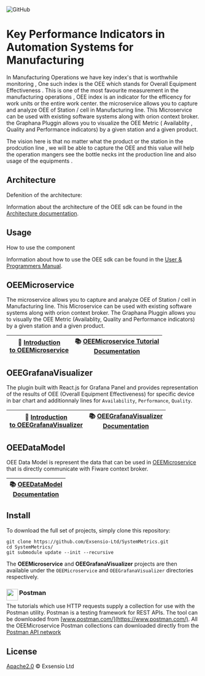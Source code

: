 ![GitHub](https://img.shields.io/github/license/Exsensio-Ltd/SystemMetrics)

# Key Performance Indicators in Automation Systems for Manufacturing

In Manufacturing Operations we have key index's that is worthwhile monitoring , One such index is the OEE which stands for Overall Equipment Effectiveness . This is one of the most favourite measurement in the manufacturing operations , OEE index is an indicator for the efficency for work units or the entire work center.
the microservice allows you to capture and analyze OEE of Station / cell in Manufacturing line. This Microservice can be used with existing software systems along with orion context broker. the Graphana Pluggin allows you to visualize the OEE Metric ( Availablity , Quality and Performance indicators) by a given station and a given product.

The vision here is that no matter what the product or the station in the prodcution line , we will be able to capture the OEE and this value will help the operation mangers see the bottle necks int the production line and also usage of the equipments .

## Architecture

Defenition of the architecture:

Information about the architecture of the OEE sdk can be found in the [Architecture documentation](docs/architecture.md).

## Usage

How to use the component

Information about how to use the OEE sdk can be found in the [User & Programmers Manual](docs/usermanual.md).

## OEEMicroservice

The microservice allows you to capture and analyze OEE of Station / cell in Manufacturing line. This Microservice can be used with existing software systems along with orion context broker. The Graphana Pluggin allows you to visually the OEE Metric (Availablity, Quality and Performance indicators) by a given station and a given product.

| :movie_camera: [Introduction<br>to OEEMicroservice](https://www.youtube.com) | :books: [OEEMicroservice Tutorial<br>Documentation](https://github.com/Exsensio-Ltd/OEEMicroservice) |
| -------------------------------------------------------------------- | --- |

## OEEGrafanaVisualizer

The plugin built with React.js for Grafana Panel and provides representation of the results of OEE (Overall Equipment Effectiveness) for specific device in bar chart and additionnaly lines for `Availability`, `Performance`, `Quality`.

| :movie_camera: [Introduction<br>to OEEGrafanaVisualizer](https://www.youtube.com) | :books: [OEEGrafanaVisualizer<br>Documentation](https://github.com/Exsensio-Ltd/OEEGrafanaVisualizer) |
| -------------------------------------------------------------------- | --- |

## OEEDataModel

OEE Data Model is represent the data that can be used in [OEEMicroservice](https://github.com/Exsensio-Ltd/OEEMicroservice) that is directly communicate with Fiware context broker.

| :books: [OEEDataModel<br>Documentation](https://github.com/Exsensio-Ltd/OEEDataModel) |
| -------------------------------------------------------------------- |

## Install

To download the full set of projects, simply clone this repository:

```console
git clone https://github.com/Exsensio-Ltd/SystemMetrics.git
cd SystemMetrics/
git submodule update --init --recursive
```

The **OEEMicroservice** and **OEEGrafanaVisualizer** projects are then available under the `OEEMicroservice` and `OEEGrafanaVisualizer` directories respectively.

### Postman <img src="https://www.postman.com/favicon-32x32.png" align="left"  height="30" width="30">

The tutorials which use HTTP requests supply a collection for use with the Postman utility. Postman is a testing
framework for REST APIs. The tool can be downloaded from [www.postman.com/](https://www.postman.com/). All the OEEMicroservice
Postman collections can downloaded directly from the
[Postman API network](https://documenter.getpostman.com/view/16273471/TzeWJ91y)

## License

[Apache2.0](LICENSE) © Exsensio Ltd
